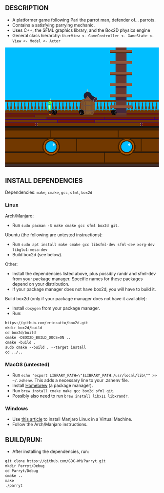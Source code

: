## DESCRIPTION
* A platformer game following Pari the parrot man, defender of... parrots.
* Contains a satisfying parrying mechanic.
* Uses C++, the SFML graphics library, and the Box2D physics engine
* General class hierarchy: `UserView <- GameController <- GameState <- View <- Model <- Actor`

![Demo Screenshot](resources/parryt-screenshot.png)


## INSTALL DEPENDENCIES
Dependencies: `make`, `cmake`, `gcc`, `sfml`, `box2d`

### Linux
Arch/Manjaro:
* Run `sudo pacman -S make cmake gcc sfml box2d git`.

Ubuntu (the following are untested instructions):
* Run `sudo apt install make cmake gcc libsfml-dev sfml-dev xorg-dev libglu1-mesa-dev`
* Build box2d (see below).

Other:
* Install the dependencies listed above, plus possibly randr and sfml-dev from your package manager. Specific names for these packages depend on your distribution.
* If your package manager does not have box2d, you will have to build it.

Build box2d (only if your package manager does not have it available):
* Install `doxygen` from your package manager.
* Run:
```shell
https://github.com/erincatto/box2d.git
mkdir box2d/build
cd box2d/build
cmake -DBOX2D_BUILD_DOCS=ON ..
cmake -build .
sudo cmake --build . --target install
cd ../..
```

### MacOS (untested)
* Run `echo "export LIBRARY_PATH=\"$LIBRARY_PATH:/usr/local/lib\"" >> ~/.zshenv`. This adds a necessary line to your .zshenv file.
* Install [Homebrew](https://brew.sh/) (a package manager).
* Run `brew install cmake make gcc box2d sfml git`.
* Possibly also need to run `brew install libx11 libxrandr`.

### Windows
* Use [this article](https://linuxconfig.org/install-manjaro-in-virtualbox) to install Manjaro Linux in a Virtual Machine.
* Follow the Arch/Manjaro instructions.


## BUILD/RUN:
* After installing the dependencies, run:
```shell
git clone https://github.com/GDC-WM/Parryt.git
mkdir Parryt/Debug
cd Parryt/Debug
cmake ..
make
./parryt
```
